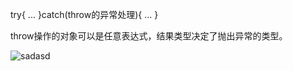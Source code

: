 <stdexcept>

try{
    ...
}catch(throw的异常处理){
    ...
}

throw操作的对象可以是任意表达式，结果类型决定了抛出异常的类型。

![sadasd](I:/SherphyEngine/doc/pic/exceptions_in_cpp.png)



